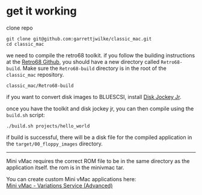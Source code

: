 # get it working

clone repo

```
git clone git@github.com:garrettjwilke/classic_mac.git
cd classic_mac
```

we need to compile the retro68 toolkit. if you follow the building instructions at the [Retro68 Github](https://github.com/autc04/Retro68), you should have a new directory called `Retro68-build`. Make sure the `Retro68-build` directory is in the root of the `classic_mac` repository.

```
classic_mac/Retro68-build
```

if you want to convert disk images to BLUESCSI, install [Disk Jockey Jr](https://diskjockey.onegeekarmy.eu/djjr/).

once you have the toolkit and disk jockey jr, you can then compile using the `build.sh` script:
```
./build.sh projects/hello_world
```

if build is successful, there will be a disk file for the compiled application in the `target/00_floppy_images` directory.

---

Mini vMac requires the correct ROM file to be in the same directory as the application itself. the rom is in the minivmac tar.

You can create custom Mini vMac applications here:<br>
[Mini vMac - Variations Service (Advanced)](https://www.gryphel.com/c/minivmac/vara_srv.html)

